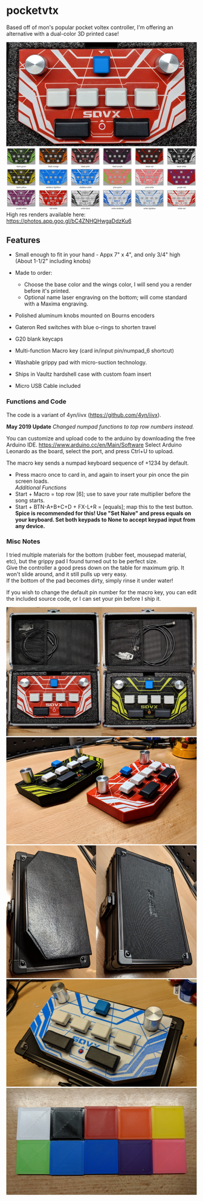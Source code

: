 # pocketvtx
Based off of mon's popular pocket voltex controller, I'm offering an alternative with a dual-color 3D printed case! 

![](img/1.jpg)
![](img/renders.JPG)  
High res renders available here: https://photos.app.goo.gl/bC4ZNHQHwgaDdzKu6

## Features
- Small enough to fit in your hand - Appx 7" x 4", and only 3/4" high (About 1-1/2" including knobs)
- Made to order:
  - Choose the base color and the wings color, I will send you a render before it's printed. 
  - Optional name laser engraving  on the bottom; will come standard with a Maxima engraving. 

- Polished aluminum knobs mounted on Bourns encoders
- Gateron Red switches with blue o-rings to shorten travel
- G20 blank keycaps
- Multi-function Macro key (card in/input pin/numpad_6 shortcut)
- Washable grippy pad with micro-suction technology. 
- Ships in Vaultz hardshell case with custom foam insert
- Micro USB Cable included

### Functions and Code
The code is a variant of 4yn/iivx (https://github.com/4yn/iivx). 

**May 2019 Update** *Changed numpad functions to top row numbers instead.*

You can customize and upload code to the arduino by downloading the free Arduino IDE. https://www.arduino.cc/en/Main/Software
Select Arduino Leonardo as the board, select the port, and press Ctrl+U to upload. 

The macro key sends a numpad keyboard sequence of +1234 by default.  
- Press macro once to card in, and again to insert your pin once the pin screen loads.  
*Additional Functions*  
- Start + Macro = top row [6]; use to save your rate multiplier before the song starts.  
- Start + BTN-A+B+C+D + FX-L+R = [equals]; map this to the test button.  
**Spice is recommended for this! Use "Set Naive" and press equals on your keyboard. Set both keypads to None to accept keypad input from any device.**

### Misc Notes
I tried multiple materials for the bottom (rubber feet, mousepad material, etc), but the grippy pad I found turned out to be perfect size.  
Give the controller a good press down on the table for maximum grip. It won't slide around, and it still pulls up very easy.  
If the bottom of the pad becomes dirty, simply rinse it under water!  
  
If you wish to change the default pin number for the macro key, you can edit the included source code, or I can set your pin before I ship it.  
  
  
![](img/6-2.jpg)  
![](img/10.jpg)  
![](img/8-9.jpg)
![](img/White-Blue.jpg)
![](img/colors.jpg)  
